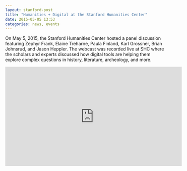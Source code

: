 ```yaml
---
layout: stanford-post
title: "Humanities + Digital at the Stanford Humanities Center"
date: 2015-05-05 13:53
categories: news, events
---
```


On May 5, 2015, the Stanford Humanities Center hosted a panel discussion featuring Zephyr Frank, Elaine Treharne, Paula Finland, Karl Grossner, Brian Johnsrud, and Jason Heppler. The webcast was recorded live at SHC where the scholars and experts discussed how digital tools are helping them explore complex questions in history, literature, archeology, and more.

<iframe width="560" height="315" src="https://www.youtube.com/embed/uNtB6Sf5Kjc" frameborder="0" allowfullscreen></iframe>

